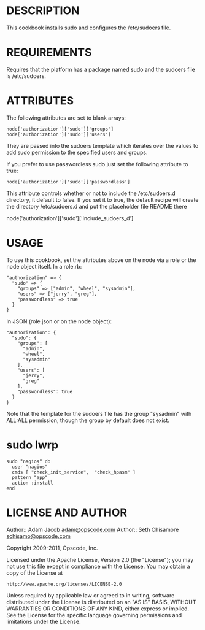 DESCRIPTION
===========

This cookbook installs sudo and configures the /etc/sudoers file.

REQUIREMENTS
============

Requires that the platform has a package named sudo and the sudoers file is /etc/sudoers.

ATTRIBUTES
==========

The following attributes are set to blank arrays:

    node['authorization']['sudo']['groups']
    node['authorization']['sudo']['users']

They are passed into the sudoers template which iterates over the values to add sudo permission to the specified users and groups.

If you prefer to use passwordless sudo just set the following attribute to true:

    node['authorization']['sudo']['passwordless']

This attribute controls whether or not to include the /etc/sudoers.d
directory, it default to false. If you set it to true, the default
recipe will create the directory /etc/sudoers.d and put the
placeholder file README there

 node['authorization']['sudo']['include_sudoers_d']

USAGE
=====

To use this cookbook, set the attributes above on the node via a role or the node object itself. In a role.rb:

    "authorization" => {
      "sudo" => {
        "groups" => ["admin", "wheel", "sysadmin"],
        "users" => ["jerry", "greg"],
        "passwordless" => true
      }
    }

In JSON (role.json or on the node object):

    "authorization": {
      "sudo": {
        "groups": [
          "admin",
          "wheel",
          "sysadmin"
        ],
        "users": [
          "jerry",
          "greg"
        ],
        "passwordless": true
      }
    }

Note that the template for the sudoers file has the group "sysadmin" with ALL:ALL permission, though the group by default does not exist.

sudo lwrp
=============

    sudo "nagios" do
      user "nagios"
      cmds [ "check_init_service",  "check_hpasm" ]
      pattern "app"
      action :install
    end

LICENSE AND AUTHOR
==================

Author:: Adam Jacob <adam@opscode.com>
Author:: Seth Chisamore <schisamo@opscode.com>

Copyright 2009-2011, Opscode, Inc.

Licensed under the Apache License, Version 2.0 (the "License");
you may not use this file except in compliance with the License.
You may obtain a copy of the License at

    http://www.apache.org/licenses/LICENSE-2.0

Unless required by applicable law or agreed to in writing, software
distributed under the License is distributed on an "AS IS" BASIS,
WITHOUT WARRANTIES OR CONDITIONS OF ANY KIND, either express or implied.
See the License for the specific language governing permissions and
limitations under the License.
